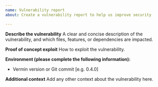 ```yaml
---
name: Vulnerability report
about: Create a vulnerability report to help us improve security

---
```


**Describe the vulnerability**
A clear and concise description of the vulnerability, and which files, features, or dependencies are
impacted.

**Proof of concept exploit**
How to exploit the vulnerability.

**Environment (please complete the following information):**
 - Vermin version or Git commit [e.g. 0.4.0]

**Additional context**
Add any other context about the vulnerability here.
